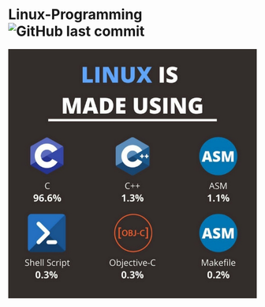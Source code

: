 # Linux-Programming ![GitHub last commit](https://img.shields.io/github/last-commit/WaderManasi/Linux-System-Programming)
![](linux.png)
